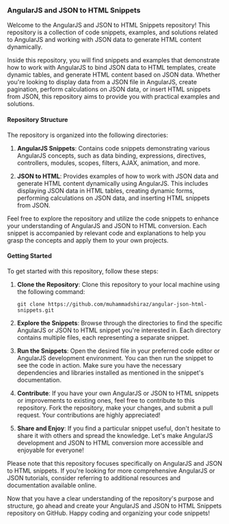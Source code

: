 ### AngularJS and JSON to HTML Snippets

Welcome to the AngularJS and JSON to HTML Snippets repository! This repository is a collection of code snippets, examples, and solutions related to AngularJS and working with JSON data to generate HTML content dynamically.

Inside this repository, you will find snippets and examples that demonstrate how to work with AngularJS to bind JSON data to HTML templates, create dynamic tables, and generate HTML content based on JSON data. Whether you're looking to display data from a JSON file in AngularJS, create pagination, perform calculations on JSON data, or insert HTML snippets from JSON, this repository aims to provide you with practical examples and solutions.

#### Repository Structure

The repository is organized into the following directories:

1. **AngularJS Snippets**: Contains code snippets demonstrating various AngularJS concepts, such as data binding, expressions, directives, controllers, modules, scopes, filters, AJAX, animation, and more.

2. **JSON to HTML**: Provides examples of how to work with JSON data and generate HTML content dynamically using AngularJS. This includes displaying JSON data in HTML tables, creating dynamic forms, performing calculations on JSON data, and inserting HTML snippets from JSON.

Feel free to explore the repository and utilize the code snippets to enhance your understanding of AngularJS and JSON to HTML conversion. Each snippet is accompanied by relevant code and explanations to help you grasp the concepts and apply them to your own projects.

#### Getting Started

To get started with this repository, follow these steps:

1. **Clone the Repository**: Clone this repository to your local machine using the following command:
   ```
   git clone https://github.com/muhammadshiraz/angular-json-html-snippets.git
   ```

2. **Explore the Snippets**: Browse through the directories to find the specific AngularJS or JSON to HTML snippet you're interested in. Each directory contains multiple files, each representing a separate snippet.

3. **Run the Snippets**: Open the desired file in your preferred code editor or AngularJS development environment. You can then run the snippet to see the code in action. Make sure you have the necessary dependencies and libraries installed as mentioned in the snippet's documentation.

4. **Contribute**: If you have your own AngularJS or JSON to HTML snippets or improvements to existing ones, feel free to contribute to this repository. Fork the repository, make your changes, and submit a pull request. Your contributions are highly appreciated!

5. **Share and Enjoy**: If you find a particular snippet useful, don't hesitate to share it with others and spread the knowledge. Let's make AngularJS development and JSON to HTML conversion more accessible and enjoyable for everyone!

Please note that this repository focuses specifically on AngularJS and JSON to HTML snippets. If you're looking for more comprehensive AngularJS or JSON tutorials, consider referring to additional resources and documentation available online.

Now that you have a clear understanding of the repository's purpose and structure, go ahead and create your AngularJS and JSON to HTML Snippets repository on GitHub. Happy coding and organizing your code snippets!